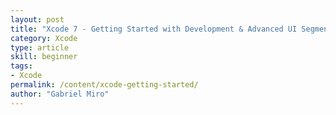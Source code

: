 ```yaml
---
layout: post
title: "Xcode 7 - Getting Started with Development & Advanced UI Segments - Part 1"
category: Xcode
type: article
skill: beginner
tags:
- Xcode
permalink: /content/xcode-getting-started/
author: "Gabriel Miro"
---
```

